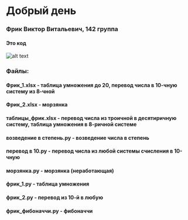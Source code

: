 # Добрый день
### Фрик Виктор Витальевич, 142 группа
#### Это код
![alt text](https://thecode.media/wp-content/uploads/2019/06/pasted-image-0-4-1024x575.png)
### Файлы:
#### Фрик_1.xlsx - таблица умножения до 20, перевод числа в 10-чную систему из 8-чной
#### Фрик_2.xlsx - морзянка
#### таблицы_фрик.xlsx - перевод числа из троичной в десятиричную систему, таблица умножения в 8-ричной системе
#### возведение в степень.py - возведение числа в степень
#### перевод в 10.py - перевод числа из любой системы счисления в 10-чную
#### морзянка.py - морзянка (неработающая)
#### фрик_1.py - таблица умножения
#### фрик_2.py - перевод из 10-й в любую
#### фрик_фибоначчи.py - фибоначчи
